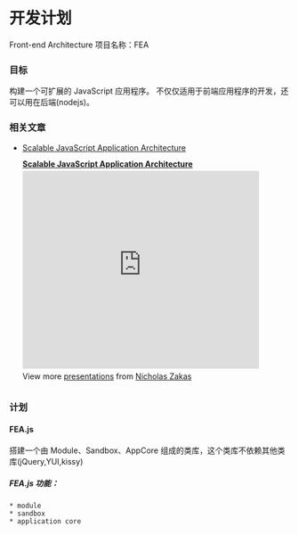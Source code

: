 开发计划
========
Front-end Architecture
项目名称：FEA

### 目标
构建一个可扩展的 JavaScript 应用程序。
不仅仅适用于前端应用程序的开发，还可以用在后端(nodejs)。

### 相关文章
* [Scalable JavaScript Application Architecture](http://developer.yahoo.com/yui/theater/video.php?v=zakas-architecture)
    <div style="width:425px" id="__ss_1964440"> <strong style="display:block;margin:12px 0 4px"><a href="http://www.slideshare.net/nzakas/scalable-javascript-application-architecture" title="Scalable JavaScript Application Architecture" target="_blank">Scalable JavaScript Application Architecture</a></strong> <iframe src="http://www.slideshare.net/slideshow/embed_code/1964440" width="425" height="355" frameborder="0" marginwidth="0" marginheight="0" scrolling="no"></iframe> <div style="padding:5px 0 12px"> View more <a href="http://www.slideshare.net/" target="_blank">presentations</a> from <a href="http://www.slideshare.net/nzakas" target="_blank">Nicholas Zakas</a> </div> </div>

### 计划

#### FEA.js 
搭建一个由 Module、Sandbox、AppCore 组成的类库，这个类库不依赖其他类库(jQuery,YUI,kissy)

##### FEA.js 功能：
    * module
    * sandbox
    * application core

